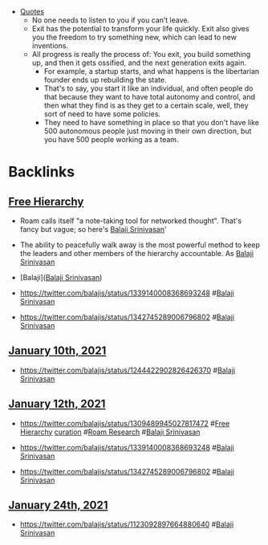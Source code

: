 - [Quotes](<Quotes.md>)
    - No one needs to listen to you if you can’t leave.
    - Exit has the potential to transform your life quickly. Exit also gives you the freedom to try something new, which can lead to new inventions.
    - All progress is really the process of: You exit, you build something up,
 and then it gets ossified, and the next generation exits again. 
        -  For example, a startup starts, and what happens is the libertarian 
founder ends up rebuilding the state. 
        - That's to say, you start it like an individual, and often people do that because they want to have total autonomy and control, and then what they find is as they get to a certain scale, well, they sort of need to have some policies. 
        - They need to have something in place so that you don't have like 500 autonomous people just moving in their own direction, but you have 500 people working as a team.

# Backlinks
## [Free Hierarchy](<Free Hierarchy.md>)
- Roam calls itself "a note-taking tool for networked thought". That's fancy but vague; so here's [Balaji Srinivasan](<Balaji Srinivasan.md>)'

- The ability to peacefully walk away is the most powerful method to keep the leaders and other members of the hierarchy accountable. As [Balaji Srinivasan](<Balaji Srinivasan.md>)

- [Balaji]([Balaji Srinivasan](<Balaji Srinivasan.md>))

- https://twitter.com/balajis/status/1339140008368693248 #[Balaji Srinivasan](<Balaji Srinivasan.md>)

- https://twitter.com/balajis/status/1342745289006796802 #[Balaji Srinivasan](<Balaji Srinivasan.md>)

## [January 10th, 2021](<January 10th, 2021.md>)
- https://twitter.com/balajis/status/1244422902826426370 #[Balaji Srinivasan](<Balaji Srinivasan.md>)

## [January 12th, 2021](<January 12th, 2021.md>)
- https://twitter.com/balajis/status/1309489945027817472 #[Free Hierarchy](<Free Hierarchy.md>) [curation](<curation.md>) #[Roam Research](<Roam Research.md>) #[Balaji Srinivasan](<Balaji Srinivasan.md>)

- https://twitter.com/balajis/status/1339140008368693248 #[Balaji Srinivasan](<Balaji Srinivasan.md>)

- https://twitter.com/balajis/status/1342745289006796802 #[Balaji Srinivasan](<Balaji Srinivasan.md>)

## [January 24th, 2021](<January 24th, 2021.md>)
- https://twitter.com/balajis/status/1123092897664880640 #[Balaji Srinivasan](<Balaji Srinivasan.md>)

